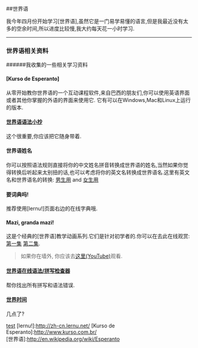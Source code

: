 ﻿##世界语  

我今年四月份开始学习[世界语],虽然它是一门易学易懂的语言,但是我最近没有太多的空余时间,所以进度比较慢,我大约每天花一小时学习.  

----------------------  
### 世界语相关资料
######我收集的一些相关学习资料

#### [Kurso de Esperanto]  
从零开始教你世界语的一个互动课程软件,来自巴西的朋友们,你可以使用英语界面或者其他你掌握的外语的界面来使用它. 它有可以在Windows,Mac和Linux上运行的版本.


#### [世界语语法小抄](Esperanto-GrammaCheatSheet.zh)
这个很重要,你应该把它随身带着.  

#### 世界语姓名
你可以按照语法规则直接将你的中文姓名拼音转换成世界语的姓名,当然如果你觉得转换后听起来太别扭的话,也可以考虑将你的英文名转换成世界语名.这里有英文名和世界语名的转换: [男生用](http://www.names-meanings.net/names/male-esperanto) and [女生用](http://www.names-meanings.net/names/female-esperanto)  

#### 要词典吗!
推荐使用[lernu!]页面右边的在线字典哦.  

#### Mazi, granda mazi!
这是个经典的[世界语]教学动画系列.它们是针对初学者的.你可以在去此在线观赏:[第一集](http://118.139.187.208/mazi-telefono-1.mp4) [第二集](/Esperanto/mazi-2.mp4).  
> 如果你在墙外, 你应该去[这里(YouTube)](http://www.youtube.com/watch?v=mWbyXVSiCxw)观看.  

#### [世界语在线语法/拼写检查器](http://beta.visl.sdu.dk/lingvohelpilo/)
帮你找出所有拼写和语法错误.   

#### [世界时间](http://esperantofre.com/mondhoro.htm)
几点了?

[test](/intro.mp4)
[lernu!]:http://zh-cn.lernu.net/
[Kurso de Esperanto]:http://www.kurso.com.br/  
[世界语]:http://en.wikipedia.org/wiki/Esperanto